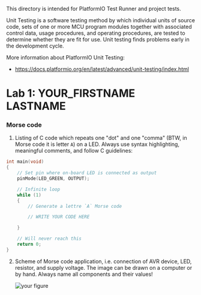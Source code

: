 
This directory is intended for PlatformIO Test Runner and project tests.

Unit Testing is a software testing method by which individual units of
source code, sets of one or more MCU program modules together with associated
control data, usage procedures, and operating procedures, are tested to
determine whether they are fit for use. Unit testing finds problems early
in the development cycle.

More information about PlatformIO Unit Testing:
- https://docs.platformio.org/en/latest/advanced/unit-testing/index.html


# Lab 1: YOUR_FIRSTNAME LASTNAME

### Morse code

1. Listing of C code which repeats one "dot" and one "comma" (BTW, in Morse code it is letter `A`) on a LED. Always use syntax highlighting, meaningful comments, and follow C guidelines:

```c
int main(void)
{
    // Set pin where on-board LED is connected as output
    pinMode(LED_GREEN, OUTPUT);

    // Infinite loop
    while (1)
    {
        // Generate a lettre `A` Morse code

        // WRITE YOUR CODE HERE

    }

    // Will never reach this
    return 0;
}
```

2. Scheme of Morse code application, i.e. connection of AVR device, LED, resistor, and supply voltage. The image can be drawn on a computer or by hand. Always name all components and their values!

   ![your figure](digital-electronics-2/lab1-blink_arduino/circuit.png)
